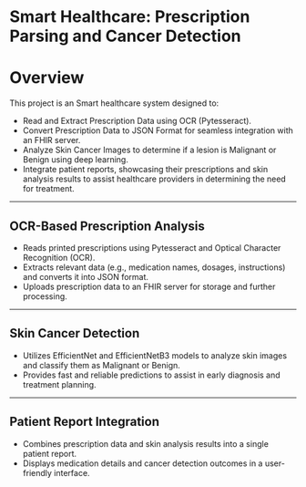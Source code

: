 # Smart Healthcare: Prescription Parsing and Cancer Detection

# Overview
This project is an Smart healthcare system designed to:

- Read and Extract Prescription Data using OCR (Pytesseract).
- Convert Prescription Data to JSON Format for seamless integration with an FHIR server.
- Analyze Skin Cancer Images to determine if a lesion is Malignant or Benign using deep learning.
- Integrate patient reports, showcasing their prescriptions and skin analysis results to assist healthcare providers in determining the need for treatment.

-----------------------------------------------------------------------------
<h2>OCR-Based Prescription Analysis</h2>

- Reads printed prescriptions using Pytesseract and Optical Character Recognition (OCR).
- Extracts relevant data (e.g., medication names, dosages, instructions) and converts it into JSON format.
- Uploads prescription data to an FHIR server for storage and further processing.

----------------------------------------------------------------------------
<h2>Skin Cancer Detection</h2>

- Utilizes EfficientNet and EfficientNetB3 models to analyze skin images and classify them as Malignant or Benign.
- Provides fast and reliable predictions to assist in early diagnosis and treatment planning.

----------------------------------------------------------------------------
<h2>Patient Report Integration</h2>

- Combines prescription data and skin analysis results into a single patient report.
- Displays medication details and cancer detection outcomes in a user-friendly interface.
